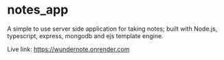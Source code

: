 # notes_app
A simple to use server side application for taking notes; built with Node.js, typescript, express, mongodb and ejs template engine.

Live link: https://wundernote.onrender.com
